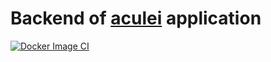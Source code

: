 # Backend of [aculei](https://aculei.xyz) application

[![Docker Image CI](https://github.com/micheledinelli/aculei-be/actions/workflows/docker-image.yml/badge.svg?branch=main)](https://github.com/micheledinelli/aculei-be/actions/workflows/docker-image.yml)
